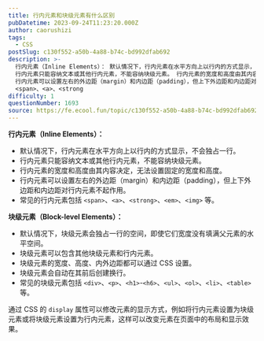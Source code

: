 ```yaml
---
title: 行内元素和块级元素有什么区别
pubDatetime: 2023-09-24T11:23:20.000Z
author: caorushizi
tags:
  - CSS
postSlug: c130f552-a50b-4a88-b74c-bd992dfab692
description: >-
  行内元素（Inline Elements）： 默认情况下，行内元素在水平方向上以行内的方式显示，不会独占一行。
  行内元素只能容纳文本或其他行内元素，不能容纳块级元素。 行内元素的宽度和高度由其内容决定，无法设置固定的宽度和高度。
  行内元素可以设置左右的外边距（margin）和内边距（padding），但上下外边距和内边距对行内元素不起作用。 常见的行内元素包括
  <span>、<a>、<strong
difficulty: 1
questionNumber: 1693
source: https://fe.ecool.fun/topic/c130f552-a50b-4a88-b74c-bd992dfab692
---
```


**行内元素（Inline Elements）：**

- 默认情况下，行内元素在水平方向上以行内的方式显示，不会独占一行。
- 行内元素只能容纳文本或其他行内元素，不能容纳块级元素。
- 行内元素的宽度和高度由其内容决定，无法设置固定的宽度和高度。
- 行内元素可以设置左右的外边距（margin）和内边距（padding），但上下外边距和内边距对行内元素不起作用。
- 常见的行内元素包括 `<span>`、`<a>`、`<strong>`、`<em>`、`<img>` 等。

**块级元素（Block-level Elements）：**

- 默认情况下，块级元素会独占一行的空间，即使它们宽度没有填满父元素的水平空间。
- 块级元素可以包含其他块级元素和行内元素。
- 块级元素的宽度、高度、内外边距都可以通过 CSS 设置。
- 块级元素会自动在其前后创建换行。
- 常见的块级元素包括 `<div>`、`<p>`、`<h1>`-`<h6>`、`<ul>`、`<ol>`、`<li>`、`<table>` 等。

通过 CSS 的 `display` 属性可以修改元素的显示方式，例如将行内元素设置为块级元素或将块级元素设置为行内元素，这样可以改变元素在页面中的布局和显示效果。
